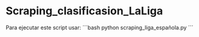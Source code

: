 # Scraping_clasificasion_LaLiga

Para ejecutar este script usar:
´´´bash
python scraping_liga_española.py
´´´